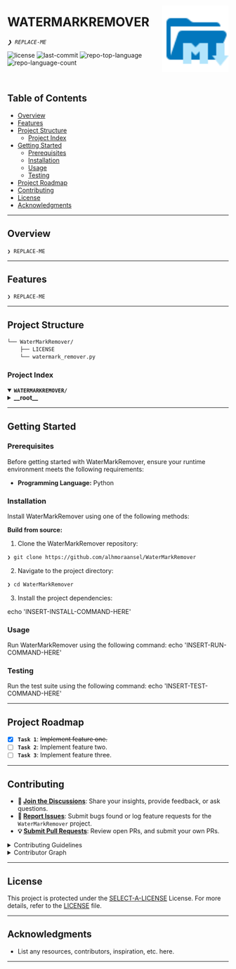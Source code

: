 <div align="left" style="position: relative;">
<img src="https://raw.githubusercontent.com/PKief/vscode-material-icon-theme/ec559a9f6bfd399b82bb44393651661b08aaf7ba/icons/folder-markdown-open.svg" align="right" width="30%" style="margin: -20px 0 0 20px;">
<h1>WATERMARKREMOVER</h1>
<p align="left">
	<em><code>❯ REPLACE-ME</code></em>
</p>
<p align="left">
	<img src="https://img.shields.io/github/license/alhmoraansel/WaterMarkRemover?style=default&logo=opensourceinitiative&logoColor=white&color=0080ff" alt="license">
	<img src="https://img.shields.io/github/last-commit/alhmoraansel/WaterMarkRemover?style=default&logo=git&logoColor=white&color=0080ff" alt="last-commit">
	<img src="https://img.shields.io/github/languages/top/alhmoraansel/WaterMarkRemover?style=default&color=0080ff" alt="repo-top-language">
	<img src="https://img.shields.io/github/languages/count/alhmoraansel/WaterMarkRemover?style=default&color=0080ff" alt="repo-language-count">
</p>
<p align="left"><!-- default option, no dependency badges. -->
</p>
<p align="left">
	<!-- default option, no dependency badges. -->
</p>
</div>
<br clear="right">

##  Table of Contents

- [ Overview](#-overview)
- [ Features](#-features)
- [ Project Structure](#-project-structure)
  - [ Project Index](#-project-index)
- [ Getting Started](#-getting-started)
  - [ Prerequisites](#-prerequisites)
  - [ Installation](#-installation)
  - [ Usage](#-usage)
  - [ Testing](#-testing)
- [ Project Roadmap](#-project-roadmap)
- [ Contributing](#-contributing)
- [ License](#-license)
- [ Acknowledgments](#-acknowledgments)

---

##  Overview

<code>❯ REPLACE-ME</code>

---

##  Features

<code>❯ REPLACE-ME</code>

---

##  Project Structure

```sh
└── WaterMarkRemover/
    ├── LICENSE
    └── watermark_remover.py
```


###  Project Index
<details open>
	<summary><b><code>WATERMARKREMOVER/</code></b></summary>
	<details> <!-- __root__ Submodule -->
		<summary><b>__root__</b></summary>
		<blockquote>
			<table>
			<tr>
				<td><b><a href='https://github.com/alhmoraansel/WaterMarkRemover/blob/master/watermark_remover.py'>watermark_remover.py</a></b></td>
				<td><code>❯ REPLACE-ME</code></td>
			</tr>
			</table>
		</blockquote>
	</details>
</details>

---
##  Getting Started

###  Prerequisites

Before getting started with WaterMarkRemover, ensure your runtime environment meets the following requirements:

- **Programming Language:** Python


###  Installation

Install WaterMarkRemover using one of the following methods:

**Build from source:**

1. Clone the WaterMarkRemover repository:
```sh
❯ git clone https://github.com/alhmoraansel/WaterMarkRemover
```

2. Navigate to the project directory:
```sh
❯ cd WaterMarkRemover
```

3. Install the project dependencies:

echo 'INSERT-INSTALL-COMMAND-HERE'



###  Usage
Run WaterMarkRemover using the following command:
echo 'INSERT-RUN-COMMAND-HERE'

###  Testing
Run the test suite using the following command:
echo 'INSERT-TEST-COMMAND-HERE'

---
##  Project Roadmap

- [X] **`Task 1`**: <strike>Implement feature one.</strike>
- [ ] **`Task 2`**: Implement feature two.
- [ ] **`Task 3`**: Implement feature three.

---

##  Contributing

- **💬 [Join the Discussions](https://github.com/alhmoraansel/WaterMarkRemover/discussions)**: Share your insights, provide feedback, or ask questions.
- **🐛 [Report Issues](https://github.com/alhmoraansel/WaterMarkRemover/issues)**: Submit bugs found or log feature requests for the `WaterMarkRemover` project.
- **💡 [Submit Pull Requests](https://github.com/alhmoraansel/WaterMarkRemover/blob/main/CONTRIBUTING.md)**: Review open PRs, and submit your own PRs.

<details closed>
<summary>Contributing Guidelines</summary>

1. **Fork the Repository**: Start by forking the project repository to your github account.
2. **Clone Locally**: Clone the forked repository to your local machine using a git client.
   ```sh
   git clone https://github.com/alhmoraansel/WaterMarkRemover
   ```
3. **Create a New Branch**: Always work on a new branch, giving it a descriptive name.
   ```sh
   git checkout -b new-feature-x
   ```
4. **Make Your Changes**: Develop and test your changes locally.
5. **Commit Your Changes**: Commit with a clear message describing your updates.
   ```sh
   git commit -m 'Implemented new feature x.'
   ```
6. **Push to github**: Push the changes to your forked repository.
   ```sh
   git push origin new-feature-x
   ```
7. **Submit a Pull Request**: Create a PR against the original project repository. Clearly describe the changes and their motivations.
8. **Review**: Once your PR is reviewed and approved, it will be merged into the main branch. Congratulations on your contribution!
</details>

<details closed>
<summary>Contributor Graph</summary>
<br>
<p align="left">
   <a href="https://github.com{/alhmoraansel/WaterMarkRemover/}graphs/contributors">
      <img src="https://contrib.rocks/image?repo=alhmoraansel/WaterMarkRemover">
   </a>
</p>
</details>

---

##  License

This project is protected under the [SELECT-A-LICENSE](https://choosealicense.com/licenses) License. For more details, refer to the [LICENSE](https://choosealicense.com/licenses/) file.

---

##  Acknowledgments

- List any resources, contributors, inspiration, etc. here.

---
